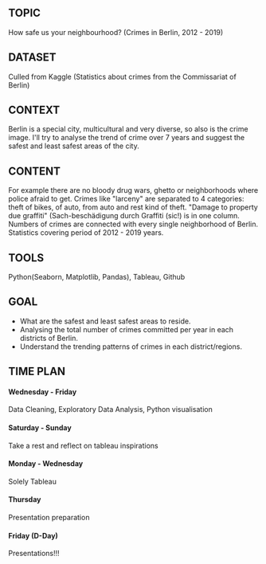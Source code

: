 ## TOPIC ##
How safe us your neighbourhood? (Crimes in Berlin, 2012 - 2019)

## DATASET 
Culled from Kaggle (Statistics about crimes from the Commissariat of Berlin)

## CONTEXT ##
Berlin is a special city, multicultural and very diverse, so also is the crime image. I'll try to analyse the trend of crime over 7 years and suggest the safest and least safest areas of the city.

## CONTENT ##
For example there are no bloody drug wars, ghetto or neighborhoods where police afraid to get. Crimes like "larceny" are separated to 4 categories: theft of bikes, of auto, from auto and rest kind of theft. 
"Damage to property due graffiti" (Sach-beschädigung durch Graffiti (sic!) is in one column. 
Numbers of crimes are connected with every single neighborhood of Berlin. Statistics covering period of 2012 - 2019 years.

## TOOLS ##
Python(Seaborn, Matplotlib, Pandas), Tableau, Github

## GOAL ##
- What are the safest and least safest areas to reside.
- Analysing the total number of crimes committed per year in each districts of Berlin.
- Understand the trending patterns of crimes in each district/regions.

## TIME PLAN ##
#### Wednesday - Friday ####

Data Cleaning, Exploratory Data Analysis, Python visualisation

#### Saturday - Sunday ####

Take a rest and reflect on tableau inspirations

#### Monday - Wednesday ####

Solely Tableau

#### Thursday ####

Presentation preparation

#### Friday (D-Day) ####

Presentations!!!

